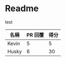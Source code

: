 # Readme

test

<!-- table:start -->
名稱 | PR 回覆 | 得分
---|---|---
Kevin | 5 | 5
Husky | 6 | 30
<!-- table:end -->

